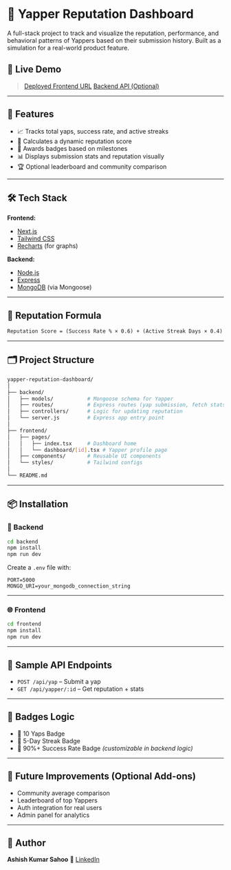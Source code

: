 
# 🧠 Yapper Reputation Dashboard

A full-stack project to track and visualize the reputation, performance, and behavioral patterns of Yappers based on their submission history. Built as a simulation for a real-world product feature.

## 🚀 Live Demo

> [Deployed Frontend URL](https://your-frontend-url.com)
> [Backend API (Optional)](https://your-backend-url.com)

---

## 📌 Features

* 📈 Tracks total yaps, success rate, and active streaks
* 🧮 Calculates a dynamic reputation score
* 🏅 Awards badges based on milestones
* 📊 Displays submission stats and reputation visually
* 🏆 Optional leaderboard and community comparison

---

## 🛠️ Tech Stack

**Frontend:**

* [Next.js](https://nextjs.org/)
* [Tailwind CSS](https://tailwindcss.com/)
* [Recharts](https://recharts.org/) (for graphs)

**Backend:**

* [Node.js](https://nodejs.org/)
* [Express](https://expressjs.com/)
* [MongoDB](https://www.mongodb.com/) (via Mongoose)

---

## 🧮 Reputation Formula

```txt
Reputation Score = (Success Rate % × 0.6) + (Active Streak Days × 0.4)
```

---

## 🗂️ Project Structure

```bash
yapper-reputation-dashboard/
│
├── backend/
│   ├── models/           # Mongoose schema for Yapper
│   ├── routes/           # Express routes (yap submission, fetch stats)
│   ├── controllers/      # Logic for updating reputation
│   └── server.js         # Express app entry point
│
├── frontend/
│   ├── pages/
│   │   ├── index.tsx     # Dashboard home
│   │   └── dashboard/[id].tsx # Yapper profile page
│   ├── components/       # Reusable UI components
│   └── styles/           # Tailwind configs
│
└── README.md
```

---

## 📦 Installation

### 🔧 Backend

```bash
cd backend
npm install
npm run dev
```

Create a `.env` file with:

```env
PORT=5000
MONGO_URI=your_mongodb_connection_string
```

---

### 🌐 Frontend

```bash
cd frontend
npm install
npm run dev
```

---

## 🧪 Sample API Endpoints

* `POST /api/yap` – Submit a yap
* `GET /api/yapper/:id` – Get reputation + stats

---

## 📅 Badges Logic

* 🥉 10 Yaps Badge
* 🥈 5-Day Streak Badge
* 🥇 90%+ Success Rate Badge
  *(customizable in backend logic)*

---

## 🎯 Future Improvements (Optional Add-ons)

* Community average comparison
* Leaderboard of top Yappers
* Auth integration for real users
* Admin panel for analytics

---

## 🤝 Author

**Ashish Kumar Sahoo**
🔗 [LinkedIn](https://linkedin.com/in/web3-eth-ashish)


